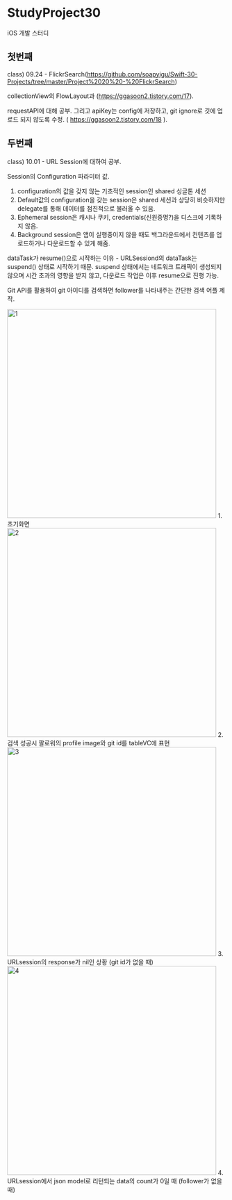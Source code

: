 # StudyProject30
iOS 개발 스터디

## 첫번째 

class) 09.24 - FlickrSearch(https://github.com/soapyigu/Swift-30-Projects/tree/master/Project%2020%20-%20FlickrSearch) 

collectionView의 FlowLayout과 (https://ggasoon2.tistory.com/17).

requestAPI에 대해 공부. 그리고 apiKey는 config에 저장하고, git ignore로 깃에 업로드 되지 않도록 수정. ( https://ggasoon2.tistory.com/18 ).


## 두번째 

class) 10.01 - URL Session에 대하여 공부. 

Session의 Configuration 파라미터 값.
1. configuration의 값을 갖지 않는 기초적인 session인 shared 싱글톤 세션
2. Default값의 configuration을 갖는 session은 shared 세션과 상당히 비슷하지만 delegate를 통해 데이터를 점진적으로 불러올 수 있음.
3. Ephemeral session은 캐시나 쿠키, credentials(신원증명?)을 디스크에 기록하지 않음.
4. Background session은 앱이 실행중이지 않을 때도 백그라운드에서 컨텐츠를 업로드하거나 다운로드할 수 있게 해줌.

dataTask가 resume()으로 시작하는 이유 - URLSessiond의 dataTask는 suspend() 상태로 시작하기 때문. 
suspend 상태에서는 네트워크 트래픽이 생성되지 않으며 시간 초과의 영향을 받지 않고, 다운로드 작업은 이후 resume으로 진행 가능.

Git API를 활용하여 git 아이디를 검색하면 follower를 나타내주는 간단한 검색 어플 제작.


<img width="481" alt="1" src="https://user-images.githubusercontent.com/37135479/135764110-643bcdb4-b896-4f27-859e-a38ba7adb2b7.png">
1.초기화면

<img width="481" alt="2" src="https://user-images.githubusercontent.com/37135479/135764119-732447a3-c507-4d21-8d43-c5a0bc6c0ec0.png">
2. 검색 성공시 팔로워의 profile image와 git id를 tableVC에 표현

<img width="481" alt="3" src="https://user-images.githubusercontent.com/37135479/135764123-58988ea2-a8a6-4d56-8c58-53c4339634ef.png">
3. URLsession의 response가 nil인 상황 (git id가 없을 때)

<img width="481" alt="4" src="https://user-images.githubusercontent.com/37135479/135764128-9969b33e-5d09-4b7f-bb62-250ca51b31cb.png">
4. URLsession에서 json model로 리턴되는 data의 count가 0일 때 (follower가 없을 때)

